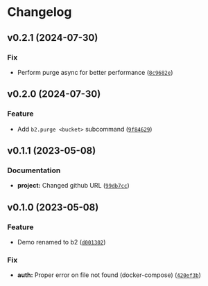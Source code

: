 # Changelog

<!--next-version-placeholder-->

## v0.2.1 (2024-07-30)

### Fix

* Perform purge async for better performance ([`8c9682e`](https://github.com/educationwarehouse/edwh-b2-plugin/commit/8c9682eb2a7e67a76ec3e7db921bdd9733b67ccc))

## v0.2.0 (2024-07-30)

### Feature

* Add `b2.purge <bucket>`  subcommand ([`9f84629`](https://github.com/educationwarehouse/edwh-b2-plugin/commit/9f84629fc5d60fe790edba4da3645a09d03d7d2f))

## v0.1.1 (2023-05-08)
### Documentation
* **project:** Changed github URL ([`99db7cc`](https://github.com/educationwarehouse/edwh-b2-plugin/commit/99db7ccea9acdae03546789f799e204fba14285f))

## v0.1.0 (2023-05-08)
### Feature
* Demo renamed to b2 ([`d001302`](https://github.com/educationwarehouse/edwh-b2-plugin/commit/d00130285c13cf1703a371d1c8a26e9bd038d445))

### Fix
* **auth:** Proper error on file not found (docker-compose) ([`420ef3b`](https://github.com/educationwarehouse/edwh-b2-plugin/commit/420ef3bbe9991ee0c28e1fc01698c21bd1fdfc5c))